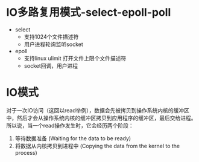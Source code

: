 # IO多路复用模式-select-epoll-poll

- select
    - 支持1024个文件描述符
    - 用户进程轮询监听socket
- epoll
    - 支持linux ulimit 打开文件上限个文件描述符
    - socket回调，用户进程

# IO模式
对于一次IO访问（这回以read举例），数据会先被拷贝到操作系统内核的缓冲区中，然后才会从操作系统内核的缓冲区拷贝到应用程序的缓冲区，最后交给进程。所以说，当一个read操作发生时，它会经历两个阶段：  
1. 等待数据准备 (Waiting for the data to be ready)
2. 将数据从内核拷贝到进程中 (Copying the data from the kernel to the process)